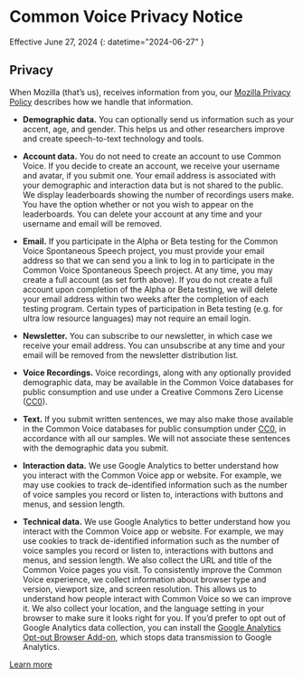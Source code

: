 # Common Voice Privacy Notice 

Effective June 27, 2024 {: datetime="2024-06-27" }

## Privacy

When Mozilla (that’s us), receives information from you, our [Mozilla Privacy Policy](https://www.mozilla.org/privacy) describes how we handle that information.

* **Demographic data.** You can optionally send us information such as your accent, age, and gender. This helps us and other researchers improve and create speech-to-text technology and tools.

* **Account data.** You do not need to create an account to use Common Voice. If you decide to create an account, we receive your username and avatar, if you submit one. Your email address is associated with your demographic and interaction data but is not shared to the public. We display leaderboards showing the number of recordings users make. You have the option whether or not you wish to appear on the leaderboards. You can delete your account at any time and your username and email will be removed.

* **Email.** If you participate in the Alpha or Beta testing for the Common Voice Spontaneous Speech project, you must provide your email address so that we can send you a link to log in to participate in the Common Voice Spontaneous Speech project. At any time, you may create a full account (as set forth above). If you do not create a full account upon completion of the Alpha or Beta testing, we will delete your email address within two weeks after the completion of each testing program. Certain types of participation in Beta testing (e.g. for ultra low resource languages) may not require an email login.

* **Newsletter.** You can subscribe to our newsletter, in which case we receive your email address. You can unsubscribe at any time and your email will be removed from the newsletter distribution list.

* **Voice Recordings.** Voice recordings, along with any optionally provided demographic data, may be available in the Common Voice databases for public consumption and use under a Creative Commons Zero License ([CC0](https://creativecommons.org/publicdomain/zero/1.0/)).

* **Text.** If you submit written sentences, we may also make those available in the Common Voice databases for public consumption under [CC0](https://creativecommons.org/publicdomain/zero/1.0/), in accordance with all our samples. We will not associate these sentences with the demographic data you submit.

* **Interaction data.** We use Google Analytics to better understand how you interact with the Common Voice app or website. For example, we may use cookies to track de-identified information such as the number of voice samples you record or listen to, interactions with buttons and menus, and session length.

* **Technical data.** We use Google Analytics to better understand how you interact with the Common Voice app or website. For example, we may use cookies to track de-identified information such as the number of voice samples you record or listen to, interactions with buttons and menus, and session length. We also collect the URL and title of the Common Voice pages you visit. To consistently improve the Common Voice experience, we collect information about browser type and version, viewport size, and screen resolution. This allows us to understand how people interact with Common Voice so we can improve it. We also collect your location, and the language setting in your browser to make sure it looks right for you. If you’d prefer to opt out of Google Analytics data collection, you can install the [Google Analytics Opt-out Browser Add-on](https://tools.google.com/dlpage/gaoptout), which stops data transmission to Google Analytics. 

[Learn more](https://github.com/common-voice/common-voice/blob/main/docs/data_dictionary.md)

